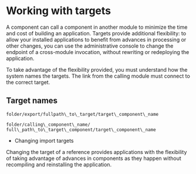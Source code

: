 <!-- image -->

# Working with targets

A component can call a component in another module to minimize
the time and cost of building an application. Targets provide additional
flexibility: to allow your installed applications to benefit from
advances in processing or other changes, you can use the administrative
console to change the endpoint of a cross-module invocation, without
rewriting or redeploying the application.

To take advantage of the flexibility provided, you must understand
how the system names the targets. The link from the calling module
must connect to the correct target.

## Target names

```
folder/export/fullpath\_to\_target/target\_component\_name
```

```
folder/calling\_component\_name/
full\_path\_to\_target\_component/target\_component\_name
```

- Changing import targets

Changing the target of a reference provides applications with the flexibility of taking advantage of advances in components as they happen without recompiling and reinstalling the application.